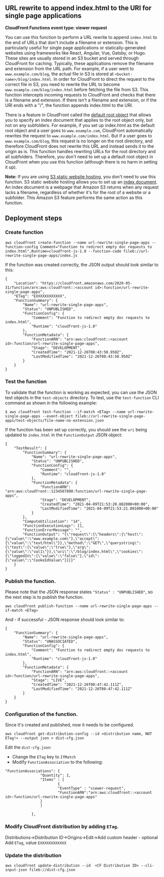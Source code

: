 ## URL rewrite to append index.html to the URI for single page applications

**CloudFront Functions event type: viewer request**

You can use this function to perform a URL rewrite to append `index.html` to the end of URLs that don't include a filename or extension. This is particularly useful for single page applications or statically-generated websites using frameworks like React, Angular, Vue, Gatsby, or Hugo. These sites are usually stored in an S3 bucket and served through CloudFront for caching. Typically, these applications remove the filename and extension from the URL path. For example, if a user went to `www.example.com/blog`, the actual file in S3 is stored at `<bucket-name>/blog/index.html`. In order for CloudFront to direct the request to the correct file in S3, you need to rewrite the URL to become `www.example.com/blog/index.html` before fetching the file from S3. This function intercepts incoming requests to CloudFront and checks that there is a filename and extension. If there isn't a filename and extension, or if the URI ends with a "/", the function appends index.html to the URI.

There is a feature in CloudFront called the [default root object](https://docs.aws.amazon.com/AmazonCloudFront/latest/DeveloperGuide/DefaultRootObject.html) that allows you to specify an index document that applies to the root object only, but not on any subfolders. For example, if you set up index.html as the default root object and a user goes to `www.example.com`, CloudFront automatically rewrites the request to `www.example.com/index.html`. But if a user goes to `www.example.com/blog`, this request is no longer on the root directory, and therefore CloudFront does not rewrite this URL and instead sends it to the origin as is. This function handles rewriting URLs for the root directory and all subfolders. Therefore, you don't need to set up a default root object in CloudFront when you use this function (although there is no harm in setting it up).

**Note:** If you are using [S3 static website hosting](https://docs.aws.amazon.com/AmazonS3/latest/dev/WebsiteHosting.html), you don't need to use this function. S3 static website hosting allows you to set up an [index document](https://docs.aws.amazon.com/AmazonS3/latest/dev/IndexDocumentSupport.html). An index document is a webpage that Amazon S3 returns when any request lacks a filename, regardless of whether it's for the root of a website or a subfolder. This Amazon S3 feature performs the same action as this function.

## Deployment steps
### Create function

```
aws cloudfront create-function --name url-rewrite-single-page-apps --function-config Comment="Function to redirect empty doc requests to index.html",Runtime=cloudfront-js-1.0 --function-code fileb://url-rewrite-single-page-apps/index.js
```

If the function was created correctly, the JSON output should look similar to this:

```
{
    "Location": "https://cloudfront.amazonaws.com/2020-05-31/function/arn:aws:cloudfront::<account id>:function/url-rewrite-single-page-apps",
    "ETag": "EXXXXXXXXXXXX",
    "FunctionSummary": {
        "Name": "url-rewrite-single-page-apps",
        "Status": "UNPUBLISHED",
        "FunctionConfig": {
            "Comment": "Function to redirect empty doc requests to index.html",
            "Runtime": "cloudfront-js-1.0"
        },
        "FunctionMetadata": {
            "FunctionARN": "arn:aws:cloudfront::<account id>:function/url-rewrite-single-page-apps",
            "Stage": "DEVELOPMENT",
            "CreatedTime": "2021-12-26T08:43:50.950Z",
            "LastModifiedTime": "2021-12-26T08:43:50.950Z"
        }                     
    }                    
}

```
### Test the function

To validate that the function is working as expected, you can use the JSON test objects in the `test-objects` directory. To test, use the `test-function` CLI command as shown in the following example:

```
$ aws cloudfront test-function --if-match <ETag> --name url-rewrite-single-page-apps --event-object fileb://url-rewrite-single-page-apps/test-objects/file-name-no-extension.json
```

If the function has been set up correctly, you should see the `uri` being updated to `index.html` in the `FunctionOutput` JSON object:
```
{
    "TestResult": {
        "FunctionSummary": {
            "Name": "url-rewrite-single-page-apps",
            "Status": "UNPUBLISHED",
            "FunctionConfig": {
                "Comment": "",
                "Runtime": "cloudfront-js-1.0"
            },
            "FunctionMetadata": {
                "FunctionARN": "arn:aws:cloudfront::1234567890:function/url-rewrite-single-page-apps",
                "Stage": "DEVELOPMENT",
                "CreatedTime": "2021-04-09T21:53:20.882000+00:00",
                "LastModifiedTime": "2021-04-09T21:53:21.001000+00:00"
            }
        },
        "ComputeUtilization": "14",
        "FunctionExecutionLogs": [],
        "FunctionErrorMessage": "",
        "FunctionOutput": "{\"request\":{\"headers\":{\"host\":{\"value\":\"www.example.com\"},\"accept\":{\"value\":\"text/html\"}},\"method\":\"GET\",\"querystring\":{\"test\":{\"value\":\"true\"},\"arg\":{\"value\":\"val1\"}},\"uri\":\"/blog/index.html\",\"cookies\":{\"loggedIn\":{\"value\":\"false\"},\"id\":{\"value\":\"CookeIdValue\"}}}}"
    }
}
```

### Publish the function.
Please note that the JSON response states `"Status" : "UNPUBLISHED"`, so the next step is to publish the function.
```
aws cloudfront publish-function --name url-rewrite-single-page-apps --if-match <ETag>
```
And - if successful - JSON response should look similar to:

```
{
    "FunctionSummary": {
        "Name": "url-rewrite-single-page-apps",
        "Status": "UNASSOCIATED",
        "FunctionConfig": {
            "Comment": "Function to redirect empty doc requests to index.html",
            "Runtime": "cloudfront-js-1.0"
        },
        "FunctionMetadata": {
            "FunctionARN": "arn:aws:cloudfront::<account id>:function/url-rewrite-single-page-apps",
            "Stage": "LIVE",
            "CreatedTime": "2021-12-26T08:47:42.111Z",
            "LastModifiedTime": "2021-12-26T08:47:42.111Z"
        }
    }
}

```
### Configuration of the function.
Since it's created and published, now it needs to be configured.

```
aws cloudfront get-distribution-config --id <distribution name, NOT ETag!> --output json > dist-cfg.json
```
Edit the `dist-cfg.json`:

* Change the `ETag` key to `IfMatch`
* Modify `FunctionAssociation` to the following:

```
"FunctionAssociations": {
                "Quantity": 1,
                "Items" : [     
                        {
                        "EventType" : "viewer-request",
                        "FunctionARN":"arn:aws:cloudfront::<account id>:function/url-rewrite-single-page-apps"
                }
                ]

            },

```
### Modify CloudFront distribution by adding `ETag`.
Distributions->Distribution ID->Origins->Edit->Add custom header - optional
Add `ETag`, value `EXXXXXXXXXXXX`

### Update the distribution

```
aws cloudfront update-distribution --id  <CF Distribution ID> --cli-input-json fileb://dist-cfg.json
```
